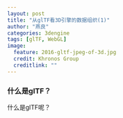```yaml
---
layout: post
title: "从glTF看3D引擎的数据组织(1)"
author: "燕良"
categories: 3dengine
tags: [glTF, WebGL]
image:
  feature: 2016-gltf-jpeg-of-3d.jpg
  credit: Khronos Group
  creditlink: ""
---
```


### 什么是glTF？

什么是glTF呢？